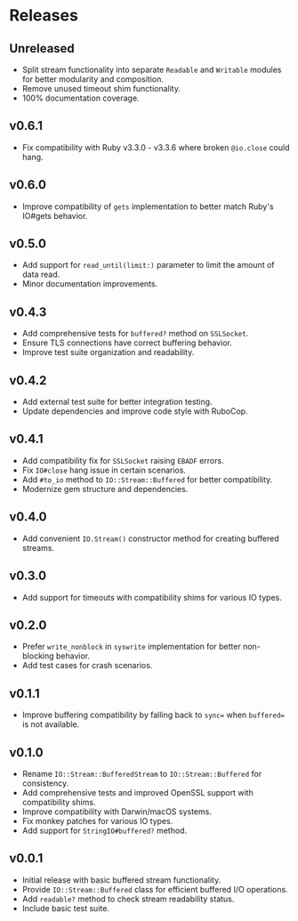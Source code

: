 # Releases

## Unreleased

  - Split stream functionality into separate `Readable` and `Writable` modules for better modularity and composition.
  - Remove unused timeout shim functionality.
  - 100% documentation coverage.

## v0.6.1

  - Fix compatibility with Ruby v3.3.0 - v3.3.6 where broken `@io.close` could hang.

## v0.6.0

  - Improve compatibility of `gets` implementation to better match Ruby's IO#gets behavior.

## v0.5.0

  - Add support for `read_until(limit:)` parameter to limit the amount of data read.
  - Minor documentation improvements.

## v0.4.3

  - Add comprehensive tests for `buffered?` method on `SSLSocket`.
  - Ensure TLS connections have correct buffering behavior.
  - Improve test suite organization and readability.

## v0.4.2

  - Add external test suite for better integration testing.
  - Update dependencies and improve code style with RuboCop.

## v0.4.1

  - Add compatibility fix for `SSLSocket` raising `EBADF` errors.
  - Fix `IO#close` hang issue in certain scenarios.
  - Add `#to_io` method to `IO::Stream::Buffered` for better compatibility.
  - Modernize gem structure and dependencies.

## v0.4.0

  - Add convenient `IO.Stream()` constructor method for creating buffered streams.

## v0.3.0

  - Add support for timeouts with compatibility shims for various IO types.

## v0.2.0

  - Prefer `write_nonblock` in `syswrite` implementation for better non-blocking behavior.
  - Add test cases for crash scenarios.

## v0.1.1

  - Improve buffering compatibility by falling back to `sync=` when `buffered=` is not available.

## v0.1.0

  - Rename `IO::Stream::BufferedStream` to `IO::Stream::Buffered` for consistency.
  - Add comprehensive tests and improved OpenSSL support with compatibility shims.
  - Improve compatibility with Darwin/macOS systems.
  - Fix monkey patches for various IO types.
  - Add support for `StringIO#buffered?` method.

## v0.0.1

  - Initial release with basic buffered stream functionality.
  - Provide `IO::Stream::Buffered` class for efficient buffered I/O operations.
  - Add `readable?` method to check stream readability status.
  - Include basic test suite.

